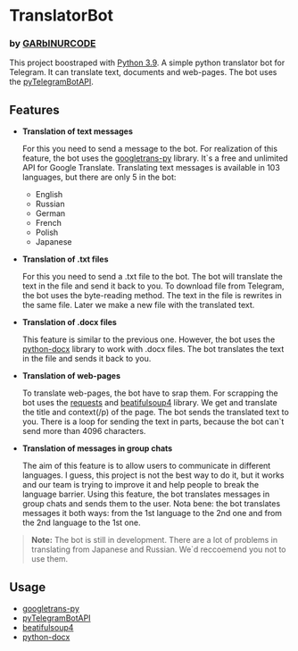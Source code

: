 # TranslatorBot
### by [GARbINURCODE](https://github.com/GARbINURCODE)
This project boostraped with [Python 3.9](https://www.python.org/downloads/release/python-390/).
A simple python translator bot for Telegram.
It can translate text, documents and web-pages.
The bot uses the [pyTelegramBotAPI](https://github.com/eternnoir/pyTelegramBotAPI).
## Features

- **Translation of text messages** 

    For this you need to send a message to the bot. 
    For realization of this feature, the bot uses the 
    [googletrans-py](https://cloud.google.com/translate/docs/setup) library.
    It`s a free and unlimited API for Google Translate.
    Translating text messages is available in 103 languages, but there are only 5 in the bot:
    - English
    - Russian
    - German
    - French
    - Polish
    - Japanese

- **Translation of .txt files** 

     For this you need to send a .txt file to the bot. 
     The bot will translate the text in the file and send it back to you.
     To download file from Telegram, the bot uses the byte-reading method.
     The text in the file is rewrites in the same file.
     Later we make a new file with the translated text.

- **Translation of .docx files** 
    
    This feature is similar to the previous one.
    However, the bot uses the [python-docx](https://python-docx.readthedocs.io/en/latest/) library to work with .docx files.
    The bot translates the text in the file and sends it back to you.

- **Translation of web-pages**
  
    To translate web-pages, the bot have to srap them.
    For scrapping the bot uses the [requests](https://docs.python-requests.org/en/master/) and 
    [beatifulsoup4](https://pypi.org/project/beautifulsoup4/) library. 
    We get and translate the title and context(/p) of the page.
    The bot sends the translated text to you.
    There is a loop for sending the text in parts, because the bot can`t send more than 4096 characters.

- **Translation of messages in group chats**
  
    The aim of this feature is to allow users to communicate in different languages.
    I guess, this project is not the best way to do it, but it works and 
    our team is trying to improve it and help people to break the language barrier.
    Using this feature, the bot translates messages in group chats and sends them to the user.
    Nota bene: the bot translates messages it both ways: from the 1st language to the 2nd one
    and from the 2nd language to the 1st one.
> **Note:** The bot is still in development. There are a lot of problems
> in translating from Japanese and Russian. We`d reccoemend you not to use them.
## Usage
- [googletrans-py](https://cloud.google.com/translate/docs/setup)
- [pyTelegramBotAPI](https://github.com/eternnoir/pyTelegramBotAPI)
- [beatifulsoup4](https://pypi.org/project/beautifulsoup4/)
- [python-docx](https://pypi.org/project/python-docx/)
